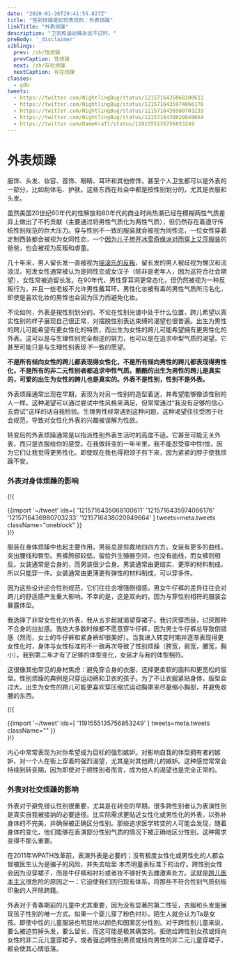 ```yaml
---
date: "2020-01-26T20:41:55.827Z"
title: "性别烦躁是如何表现的：外表烦躁"
linkTitle: "外表烦躁"
description: "卫衣和运动裤永远不过时。"
preBody: '_disclaimer'
siblings:
  prev: /zh/性烦躁
  prevCaption: 性烦躁
  next: /zh/存在烦躁
  nextCaption: 存在烦躁
classes:
  - gdb
tweets:
  - https://twitter.com/NightlingBug/status/1215716435068100611
  - https://twitter.com/NightlingBug/status/1215716435974066176
  - https://twitter.com/NightlingBug/status/1215716436980703233
  - https://twitter.com/NightlingBug/status/1215716438020849664
  - https://twitter.com/DameKraft/status/1191555135756853249
---
```


# 外表烦躁

服饰、头发、妆容、首饰、眼睛、耳环和其他修饰，甚至个人卫生都可以是外表的一部分，比如刮体毛、护肤。这些东西在社会中都是按性别划分的，尤其是衣服和头发。

虽然美国20世纪60年代的性解放和80年代的商业时尚热潮已经在模糊两性气质差异上做出了不朽贡献（主要通过将男性气质化为两性气质），但仍然存在着遵守传统性别规范的巨大压力。穿与性别不一致的服装就会被视为同性恋，一位女性穿着定制西装都会被视为女同性恋，一个[因为儿子想开冰雪奇缘派对而穿上艾莎服装](https://twitter.com/cbsnews/status/1088441623846023168)的爸爸，也会被视为反叛和虐童。

几十年来，男人留长发一直被视为[摇滚乐的反叛](https://www.youtube.com/watch?v=PbAoXw_DqvM)，留长发的男人被歧视为懒汉和流浪汉。短发女性通常被认为是同性恋或女汉子（除非是老年人，因为这符合社会期望），女性常被迫留长发。在90年代，男性穿耳洞更常态化，但仍然被视为一种反叛行为，并且一些老板不允许男性戴耳环。男性化妆被有毒的男性气质所污名化，即使是喜欢化妆的男性也会因为压力而避免化妆。

不论如何，外表是按性别划分的。不论在性别光谱中处于什么位置，跨儿希望以真实性别的样子展现自己很正常，对摆脱性别表达束缚的渴望也很普遍。出生为男性的跨儿可能希望有更女性化的特质，而出生为女性的跨儿可能希望拥有更男性化的外表。这可以是与生理性别完全相逆的努力，也可以是在追求中型气质的渴望。它甚至可能只是与生理性别表现*不*一致的愿望。

**不是所有倾向女性的跨儿都表现得女性化，不是所有倾向男性的跨儿都表现得男性化，不是所有的非二元性别者都追求中性气质。酷酷的出生为男性的跨儿是真实的，可爱的出生为女性的跨儿也是真实的。外表不是性别，性别不是外表。**

外表烦躁通常出现在早期，表现为对另一性别的造型着迷，并希望能够像该性别的人一样。这种渴望可以通过尝试中性风格来满足，但常常通过“我没有足够的信心去尝试”这样的话自我检验。生理男性经常遇到这种问题，这种渴望往往受困于社会规范，导致对女性化外表的兴趣被误解为性欲。

转变后的外表烦躁通常是以指派性别外表生活时的高度不适。它甚至可能无关外表，而只是衣服给你的感受。在我做转变的一年半里，我不能忍受穿中性t恤，因为它们让我觉得更男性化。即使现在我也得把领子剪下来，因为紧紧的脖子使我烦躁不安。

### 外表对身体烦躁的影响

{!{ <div class="gutter">{{import '~/tweet' ids=[
  '1215716435068100611'
  '1215716435974066176'
  '1215716436980703233'
  '1215716438020849664'
] tweets=meta.tweets className="oneblock" }}</div> }!}

服装在身体烦躁中也起主要作用。男装总是剪裁地四四方方。女装有更多的曲线，突出腰线和臀型。男裤胯部较低，留给外生殖器空间，也没有曲线，而女裤则相反。女装通常是合身的，而男装很少合身。男装通常由更结实、更厚的材料制成，所以只能穿一件。女装通常由更薄更有弹性的材料制成，可以穿多件。

因为这些设计迎合性别规范，它们往往会增强倒错感。男女牛仔裤的差异往往会对跨儿的舒适感产生重大影响。不幸的是，这是双向的，因为与穿性别相符的服装会暴露体型。

我选择了非常女性化的外表，我从五岁起就渴望穿裙子。我讨厌穿西装，讨厌那种不合身的拉扯感。我绝大多数时候都不愿意穿牛仔裤，因为男士牛仔裤总导致倒错感（然而，女士的牛仔裤和紧身裤却很美好）。当我进入转变时期并逐渐表现得更女性化时，身体与女性标准的不一致再次导致了性别烦躁（胯宽，肩宽，腰宽，胸小）。我到第二年才有了足够的体型变化，女装才与我的体型相符。

这很像其他常见的身材焦虑：避免穿合身的衣服，选择更柔软的面料和更宽松的版型。性别烦躁的典例是只穿运动裤和卫衣的孩子。为了不让衣服紧贴身体，版型会过大。出生为女性的跨儿可能更喜欢穿压缩式运动胸罩来尽量缩小胸部，并避免收腰的东西。

{!{ <div class="gutter">{{import '~/tweet' ids=[
  '1191555135756853249'
] tweets=meta.tweets className="" }}</div> }!}

内心中常常表现为对你希望成为目标的强烈嫉妒。对影响自我的体型拥有者的嫉妒，对一个人在街上穿着的强烈渴望，尤其是对其他跨儿的嫉妒。这种感觉常常会持续到转变期，因为即使对于顺性别者而言，成为他人的渴望也是完全正常的。


### 外表对社交烦躁的影响

外表对于避免错认性别很重要，尤其是在转变的早期。很多跨性别者认为表演性别是真实自我被接纳的必要途径。比实际需求更贴近女性化或男性化的外表，以弥补身体的不完美，并确保被正确区分性别。那些追求医学转变的人可能会发现，随着身体的变化，他们能够在表演部分性别气质的情况下被正确地区分性别，这种需求变得不那么重要。

在2011年WPATH改革前，表演外表是必要的；没有极度女性化或男性化的人都会冒被医生认为是骗子的风险，并失去哈里·本杰明量表标准下的治疗。跨性别女性会因为没穿裙子，而是牛仔裤和衬衫或者妆不够好失去雌激素处方。这就是[跨儿医本主义](https://en.wikipedia.org/wiki/Transmedicalism)很危险的原因之一：它迫使我们回归现有体系，将那些不符合性别气质刻板印象的人开除跨籍。

外表对于青春期前的儿童中尤其重要，因为没有显著的第二性征，衣服和头发是展现孩子性别的唯一方式。如果一个婴儿穿了粉色衬衫，陌生人就会认为Ta是女孩。即使中性的儿童服装也明显地以颜色和图案区分性别。对于跨性别儿童来说，要么被迫剪掉头发，要么留长，而这可能是极其痛苦的。拒绝给跨性别女孩或倾向女性的非二元儿童穿裙子，或者强迫跨性别男孩或倾向男性的非二元儿童穿裙子，都会使其心情低落。
